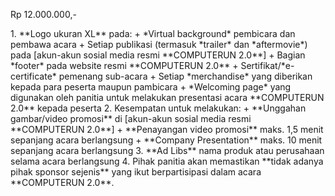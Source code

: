 <p class="h2 text-center fw-bold">Rp 12.000.000,-</p>
1. **Logo ukuran XL** pada:
   + *Virtual background* pembicara dan pembawa acara
   + Setiap publikasi (termasuk *trailer* dan *aftermovie*) pada [akun-akun sosial media resmi **COMPUTERUN 2.0**]
   + Bagian *footer* pada website resmi **COMPUTERUN 2.0**
   + Sertifikat/*e-certificate* pemenang sub-acara
   + Setiap *merchandise* yang diberikan kepada para peserta maupun pambicara
   + *Welcoming page* yang digunakan oleh panitia untuk melakukan presentasi acara **COMPUTERUN 2.0** kepada peserta
2. Kesempatan untuk melakukan:
   + **Unggahan gambar/video promosi** di [akun-akun sosial media resmi **COMPUTERUN 2.0**]
   + **Penayangan video promosi** maks. 1,5 menit sepanjang acara berlangsung
   + **Company Presentation** maks. 10 menit sepanjang acara berlangsung
3. **Ad Libs** nama produk atau perusahaan selama acara berlangsung
4. Pihak panitia akan memastikan **tidak adanya pihak sponsor sejenis** yang ikut berpartisipasi dalam acara **COMPUTERUN 2.0**.

[akun-akun sosial media resmi **COMPUTERUN 2.0**]: https://linktr.ee/computerun

